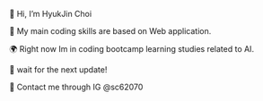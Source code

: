 👾 Hi, I’m HyukJin Choi

🤖 My main coding skills are based on Web application. 

🌍 Right now Im in coding bootcamp learning studies related to AI.

🤡 wait for the next update!

💩 Contact me through IG @sc62070
